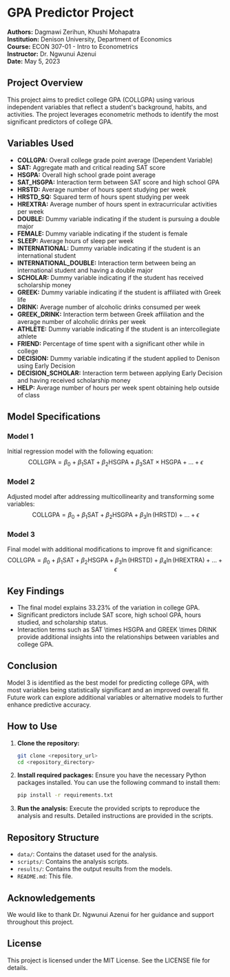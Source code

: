 # GPA Predictor Project

**Authors:** Dagmawi Zerihun, Khushi Mohapatra  
**Institution:** Denison University, Department of Economics  
**Course:** ECON 307-01 - Intro to Econometrics  
**Instructor:** Dr. Ngwunui Azenui  
**Date:** May 5, 2023

<script type="text/javascript" async
  src="https://cdnjs.cloudflare.com/ajax/libs/mathjax/2.7.5/MathJax.js?config=TeX-MML-AM_CHTML">
</script>

## Project Overview

This project aims to predict college GPA (COLLGPA) using various independent variables that reflect a student's background, habits, and activities. The project leverages econometric methods to identify the most significant predictors of college GPA.

## Variables Used

- **COLLGPA:** Overall college grade point average (Dependent Variable)
- **SAT:** Aggregate math and critical reading SAT score
- **HSGPA:** Overall high school grade point average
- **SAT_HSGPA:** Interaction term between SAT score and high school GPA
- **HRSTD:** Average number of hours spent studying per week
- **HRSTD_SQ:** Squared term of hours spent studying per week
- **HREXTRA:** Average number of hours spent in extracurricular activities per week
- **DOUBLE:** Dummy variable indicating if the student is pursuing a double major
- **FEMALE:** Dummy variable indicating if the student is female
- **SLEEP:** Average hours of sleep per week
- **INTERNATIONAL:** Dummy variable indicating if the student is an international student
- **INTERNATIONAL_DOUBLE:** Interaction term between being an international student and having a double major
- **SCHOLAR:** Dummy variable indicating if the student has received scholarship money
- **GREEK:** Dummy variable indicating if the student is affiliated with Greek life
- **DRINK:** Average number of alcoholic drinks consumed per week
- **GREEK_DRINK:** Interaction term between Greek affiliation and the average number of alcoholic drinks per week
- **ATHLETE:** Dummy variable indicating if the student is an intercollegiate athlete
- **FRIEND:** Percentage of time spent with a significant other while in college
- **DECISION:** Dummy variable indicating if the student applied to Denison using Early Decision
- **DECISION_SCHOLAR:** Interaction term between applying Early Decision and having received scholarship money
- **HELP:** Average number of hours per week spent obtaining help outside of class

## Model Specifications

### Model 1
Initial regression model with the following equation:
$$
\text{COLLGPA} = \beta_0 + \beta_1 \text{SAT} + \beta_2 \text{HSGPA} + \beta_3 \text{SAT} \times \text{HSGPA} + \ldots + \epsilon
$$

### Model 2
Adjusted model after addressing multicollinearity and transforming some variables:
$$
\text{COLLGPA} = \beta_0 + \beta_1 \text{SAT} + \beta_2 \text{HSGPA} + \beta_3 \ln(\text{HRSTD}) + \ldots + \epsilon
$$

### Model 3
Final model with additional modifications to improve fit and significance:
$$
\text{COLLGPA} = \beta_0 + \beta_1 \text{SAT} + \beta_2 \text{HSGPA} + \beta_3 \ln(\text{HRSTD}) + \beta_4 \ln(\text{HREXTRA}) + \ldots + \epsilon
$$

## Key Findings

- The final model explains 33.23% of the variation in college GPA.
- Significant predictors include SAT score, high school GPA, hours studied, and scholarship status.
- Interaction terms such as SAT \times HSGPA and GREEK \times DRINK provide additional insights into the relationships between variables and college GPA.

## Conclusion

Model 3 is identified as the best model for predicting college GPA, with most variables being statistically significant and an improved overall fit. Future work can explore additional variables or alternative models to further enhance predictive accuracy.

## How to Use

1. **Clone the repository:**
    ```bash
    git clone <repository_url>
    cd <repository_directory>
    ```

2. **Install required packages:**
    Ensure you have the necessary Python packages installed. You can use the following command to install them:
    ```bash
    pip install -r requirements.txt
    ```

3. **Run the analysis:**
    Execute the provided scripts to reproduce the analysis and results. Detailed instructions are provided in the scripts.

## Repository Structure

- `data/`: Contains the dataset used for the analysis.
- `scripts/`: Contains the analysis scripts.
- `results/`: Contains the output results from the models.
- `README.md`: This file.

## Acknowledgements

We would like to thank Dr. Ngwunui Azenui for her guidance and support throughout this project.

## License

This project is licensed under the MIT License. See the LICENSE file for details.


